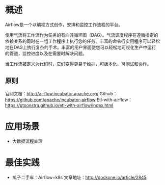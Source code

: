 # 概述
Airflow是一个以编程方式创作，安排和监控工作流程的平台。

使用气流将工作流作为任务的有向非循环图（DAG）。气流调度程序在遵循指定的依赖关系的同时在一组工作程序上执行您的任务。丰富的命令行实用程序可以轻松地在DAG上执行复杂的手术。丰富的用户界面使您可以轻松地可视化生产中运行的管道，监控进度以及在需要时解决问题。

当工作流被定义为代码时，它们变得更易于维护，可版本化，可测试和协作。

## 原则


官网文档：http://airflow.incubator.apache.org/
Github：https://github.com/apache/incubator-airflow
Etl-with-airflow：https://gtoonstra.github.io/etl-with-airflow/index.html

# 应用场景
- 大数据流程处理


# 最佳实践
- 瓜子二手车：Airflow+k8s  文章地址：http://dockone.io/article/2845
